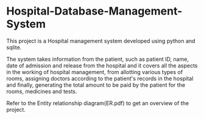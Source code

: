 # Hospital-Database-Management-System

This project is a Hospital management system developed using python and sqlite.

The system takes information from the patient, such as patient ID, name, date of admission and release from the hospital and it covers all the aspects in the working of hospital management, from allotting various types of rooms, assigning doctors according to the patient's records in the hospital and finally, generating the total amount to be paid by the patient for the rooms, medicines and tests.

Refer to the Entity relationship diagram(ER.pdf) to get an overview of the project.
